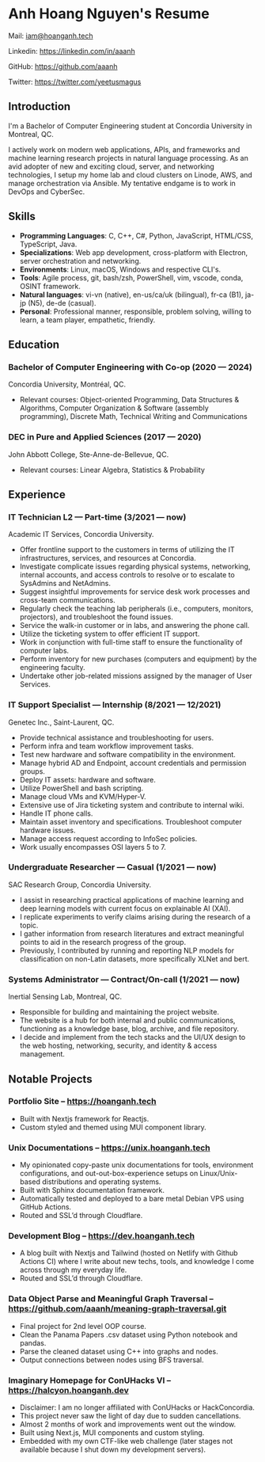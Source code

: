 # Anh Hoang Nguyen's Resume

Mail: <iam@hoanganh.tech>

Linkedin: <https://linkedin.com/in/aaanh>

GitHub: <https://github.com/aaanh>

Twitter: <https://twitter.com/yeetusmagus>

## Introduction

I'm a Bachelor of Computer Engineering student at Concordia University in Montreal, QC.

I actively work on modern web applications, APIs, and frameworks and machine learning research projects in natural language processing. As an avid adopter of new and exciting cloud, server, and networking technologies, I setup my home lab and cloud clusters on Linode, AWS, and manage orchestration via Ansible. My tentative endgame is to work in DevOps and CyberSec.

## Skills

-   **Programming Languages**: C, C++, C#, Python, JavaScript, HTML/CSS, TypeScript, Java.
-   **Specializations**: Web app development, cross-platform with Electron, server orchestration and networking.
-   **Environments**: Linux, macOS, Windows and respective CLI's.
-   **Tools**: Agile process, git, bash/zsh, PowerShell, vim, vscode, conda, OSINT framework.
-   **Natural languages**: vi-vn (native), en-us/ca/uk (bilingual), fr-ca (B1), ja-jp (N5), de-de (casual).
-   **Personal**: Professional manner, responsible, problem solving, willing to learn, a team player, empathetic, friendly.

## Education

### Bachelor of Computer Engineering with Co-op (2020 &mdash; 2024)

Concordia University, Montréal, QC.

-   Relevant courses: Object-oriented Programming, Data Structures & Algorithms, Computer Organization & Software (assembly programming), Discrete Math, Technical Writing and Communications

### DEC in Pure and Applied Sciences (2017 &mdash; 2020)

John Abbott College, Ste-Anne-de-Bellevue, QC.

-   Relevant courses: Linear Algebra, Statistics & Probability

## Experience

### IT Technician L2 &mdash; Part-time (3/2021 &mdash; now)

Academic IT Services, Concordia University.

-   Offer frontline support to the customers in terms of utilizing the IT infrastructures, services, and resources at Concordia.
-   Investigate complicate issues regarding physical systems, networking, internal accounts, and access controls to resolve or to escalate to SysAdmins and NetAdmins.
-   Suggest insightful improvements for service desk work processes and cross-team communications.
-   Regularly check the teaching lab peripherals (i.e., computers, monitors, projectors), and troubleshoot the found issues.
-   Service the walk-in customer or in labs, and answering the phone call.
-   Utilize the ticketing system to offer efficient IT support.
-   Work in conjunction with full-time staff to ensure the functionality of computer labs.
-   Perform inventory for new purchases (computers and equipment) by the engineering faculty.
-   Undertake other job-related missions assigned by the manager of User Services.

### IT Support Specialist &mdash; Internship (8/2021 &mdash; 12/2021)

Genetec Inc., Saint-Laurent, QC.

-   Provide technical assistance and troubleshooting for users.
-   Perform infra and team workflow improvement tasks.
-   Test new hardware and software compatibility in the environment.
-   Manage hybrid AD and Endpoint, account credentials and permission groups.
-   Deploy IT assets: hardware and software.
-   Utilize PowerShell and bash scripting.
-   Manage cloud VMs and KVM/Hyper-V.
-   Extensive use of Jira ticketing system and contribute to internal wiki.
-   Handle IT phone calls.
-   Maintain asset inventory and specifications. Troubleshoot computer hardware issues.
-   Manage access request according to InfoSec policies.
-   Work usually encompasses OSI layers 5 to 7.

### Undergraduate Researcher &mdash; Casual (1/2021 &mdash; now)

SAC Research Group, Concordia University.

-   I assist in researching practical applications of machine learning and deep learning models with current focus on explainable AI (XAI).
-   I replicate experiments to verify claims arising during the research of a topic.
-   I gather information from research literatures and extract meaningful points to aid in the research progress of the group.
-   Previously, I contributed by running and reporting NLP models for classification on non-Latin datasets, more specifically XLNet and bert.

### Systems Administrator &mdash; Contract/On-call (1/2021 &mdash; now)

Inertial Sensing Lab, Montreal, QC.

-   Responsible for building and maintaining the project website.
-   The website is a hub for both internal and public communications, functioning as a knowledge base, blog, archive, and file repository.
-   I decide and implement from the tech stacks and the UI/UX design to the web hosting, networking, security, and identity & access management.

## Notable Projects

### Portfolio Site – <https://hoanganh.tech>

-   Built with Nextjs framework for Reactjs.
-   Custom styled and themed using MUI component library.

### Unix Documentations – <https://unix.hoanganh.tech>

-   My opinionated copy-paste unix documentations for tools, environment configurations, and out-out-box-experience setups on Linux/Unix-based distributions and operating systems.
-   Built with Sphinx documentation framework.
-   Automatically tested and deployed to a bare metal Debian VPS using GitHub Actions.
-   Routed and SSL’d through Cloudflare.

### Development Blog – <https://dev.hoanganh.tech>

-   A blog built with Nextjs and Tailwind (hosted on Netlify with Github Actions CI) where I write about new techs, tools, and knowledge I come across through my everyday life.
-   Routed and SSL’d through Cloudflare.

### Data Object Parse and Meaningful Graph Traversal – <https://github.com/aaanh/meaning-graph-traversal.git>

-   Final project for 2nd level OOP course.
-   Clean the Panama Papers .csv dataset using Python notebook and pandas.
-   Parse the cleaned dataset using C++ into graphs and nodes.
-   Output connections between nodes using BFS traversal.

### Imaginary Homepage for ConUHacks VI – <https://halcyon.hoanganh.dev>

-   Disclaimer: I am no longer affiliated with ConUHacks or HackConcordia.
-   This project never saw the light of day due to sudden cancellations.
-   Almost 2 months of work and improvements went out the window.
-   Built using Next.js, MUI components and custom styling.
-   Embedded with my own CTF-like web challenge (later stages not available because I shut down my development servers).
